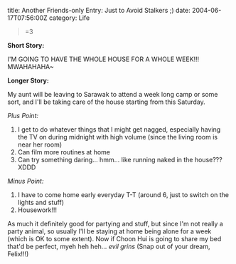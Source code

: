 title: Another Friends-only Entry: Just to Avoid Stalkers ;)
date: 2004-06-17T07:56:00Z
category: Life

>=3

**Short Story:**

I'M GOING TO HAVE THE WHOLE HOUSE FOR A WHOLE WEEK!!! MWAHAHAHA~

**Longer Story:**

My aunt will be leaving to Sarawak to attend a week long camp or some sort, and I'll be taking care of the house starting from this Saturday.

*Plus Point:*

1. I get to do whatever things that I might get nagged, especially having the TV on during midnight with high volume (since the living room is near her room)
2. Can film more routines at home
3. Can try something daring… hmm… like running naked in the house??? XDDD

*Minus Point:*

1. I have to come home early everyday T-T (around 6, just to switch on the lights and stuff)
2. Housework!!!

As much it definitely good for partying and stuff, but since I'm not really a party animal, so usually I'll be staying at home being alone for a week (which is OK to some extent). Now if Choon Hui is going to share my bed that'd be perfect, myeh heh heh… *evil grins* (Snap out of your dream, Felix!!!)
